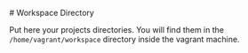 # Workspace Directory

Put here your projects directories.
You will find them in the `/home/vagrant/workspace` directory
inside the vagrant machine.
